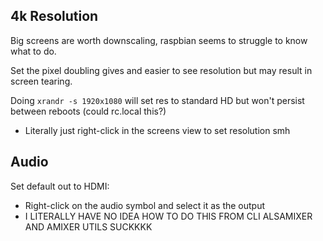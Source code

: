 

## 4k Resolution

Big screens are worth downscaling, raspbian seems to struggle to know what to do. 

Set the pixel doubling gives and easier to see resolution but may result in screen tearing.

Doing `xrandr -s 1920x1080` will set res to standard HD but won't persist between reboots (could rc.local this?)

- Literally just right-click in the screens view to set resolution smh

## Audio 

Set default out to HDMI:
- Right-click on the audio symbol and select it as the output 
- I LITERALLY HAVE NO IDEA HOW TO DO THIS FROM CLI ALSAMIXER AND AMIXER UTILS SUCKKKK
